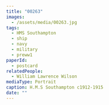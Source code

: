 ```yaml
---
title: "00263"
images:
  - /assets/media/00263.jpg
tags:
  - HMS Southampton
  - ship
  - navy
  - military
  - preww1
paperId:
  - postcard
relatedPeople:
  - William Lawrence Wilson
mediaType: Portrait
caption: H.M.S Southampton c1912-1915
date: ""
---
```

